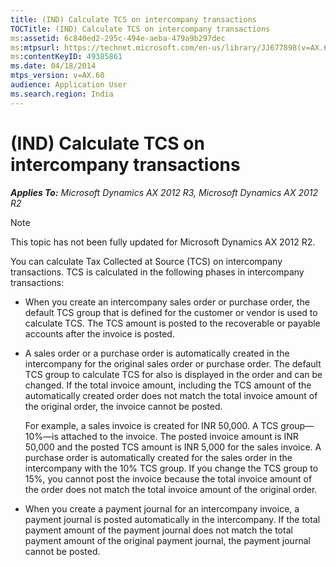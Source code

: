 ```yaml
---
title: (IND) Calculate TCS on intercompany transactions
TOCTitle: (IND) Calculate TCS on intercompany transactions
ms:assetid: 6c840ed2-295c-494e-aeba-479a9b297dec
ms:mtpsurl: https://technet.microsoft.com/en-us/library/JJ677898(v=AX.60)
ms:contentKeyID: 49385861
ms.date: 04/18/2014
mtps_version: v=AX.60
audience: Application User
ms.search.region: India
---
```


# (IND) Calculate TCS on intercompany transactions 


_**Applies To:** Microsoft Dynamics AX 2012 R3, Microsoft Dynamics AX 2012 R2_


> [!NOTE]
> <P>This topic has not been fully updated for Microsoft Dynamics AX 2012 R2.</P>



You can calculate Tax Collected at Source (TCS) on intercompany transactions. TCS is calculated in the following phases in intercompany transactions:

  - When you create an intercompany sales order or purchase order, the default TCS group that is defined for the customer or vendor is used to calculate TCS. The TCS amount is posted to the recoverable or payable accounts after the invoice is posted.

  - A sales order or a purchase order is automatically created in the intercompany for the original sales order or purchase order. The default TCS group to calculate TCS for also is displayed in the order and can be changed. If the total invoice amount, including the TCS amount of the automatically created order does not match the total invoice amount of the original order, the invoice cannot be posted.
    
    For example, a sales invoice is created for INR 50,000. A TCS group—10%—is attached to the invoice. The posted invoice amount is INR 50,000 and the posted TCS amount is INR 5,000 for the sales invoice. A purchase order is automatically created for the sales order in the intercompany with the 10% TCS group. If you change the TCS group to 15%, you cannot post the invoice because the total invoice amount of the order does not match the total invoice amount of the original order.

  - When you create a payment journal for an intercompany invoice, a payment journal is posted automatically in the intercompany. If the total payment amount of the payment journal does not match the total payment amount of the original payment journal, the payment journal cannot be posted.

  


